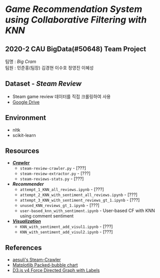 # *Game Recommendation System using Collaborative Filtering with KNN*   

## 2020-2 CAU BigData(#50648) Team Project
팀명 : *Big Cram*    
팀원 : 민준홍(팀장) 김경현 이수호 정영진 이혜성

## Dataset - *Steam Review*
- Steam game review 데이터를 직접 크롤링하여 사용
- [Google Drive]()

## Environment
- nltk
- scikit-learn

## Resources
- [***Crawler***](https://github.com/ddamddi/bigdata/tree/main/Crawler)
    - `steam-review-crawler.py` - [???]
    - `steam-review-extractor.py` - [???]  
    - `steam-reviews-stats.py` - [???]  
- ***Recommender***
    - `attempt_1_KNN_all_reviews.ipynb` - [???]  
    - `attempt_2_KNN_with_sentiment_all_reviews.ipynb` - [???]  
    - `attempt_3_KNN_with_sentiment_reviews_gt_1.ipynb` - [???]  
    - `unused_KNN_reviews_gt_1.ipynb` - [???]  
    - `user-based_knn_with_sentiment.ipynb` - User-based CF with KNN using comment sentiment
- [***Visualization***](https://github.com/ddamddi/bigdata/tree/main/Visualization)
    - `KNN_with_sentiment_add_visul1.ipynb` - [???]
    - `KNN_with_sentiment_add_visul2.ipynb` - [???]

## References
* [aesuli's Steam-Crawler](https://github.com/aesuli/steam-crawler)
* [Matplotlib Packed-bubble chart](https://matplotlib.org/devdocs/gallery/misc/packed_bubbles.html)
* [D3.js v4 Force Directed Graph with Labels](https://bl.ocks.org/heybignick/3faf257bbbbc7743bb72310d03b86ee8)